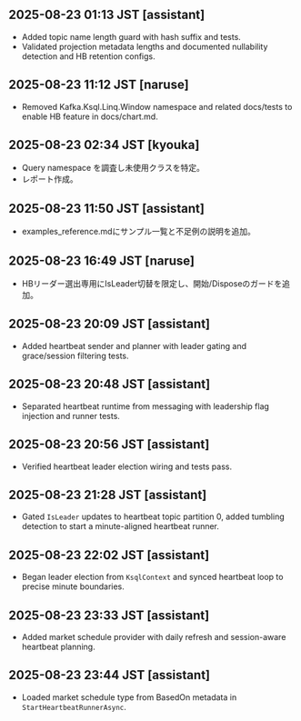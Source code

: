 ## 2025-08-23 01:13 JST [assistant]
- Added topic name length guard with hash suffix and tests.
- Validated projection metadata lengths and documented nullability detection and HB retention configs.

## 2025-08-23 11:12 JST [naruse]
- Removed Kafka.Ksql.Linq.Window namespace and related docs/tests to enable HB feature in docs/chart.md.
## 2025-08-23 02:34 JST [kyouka]
- Query namespace を調査し未使用クラスを特定。
- レポート作成。

## 2025-08-23 11:50 JST [assistant]
- examples_reference.mdにサンプル一覧と不足例の説明を追加。

## 2025-08-23 16:49 JST [naruse]
- HBリーダー選出専用にIsLeader切替を限定し、開始/Disposeのガードを追加。
## 2025-08-23 20:09 JST [assistant]
- Added heartbeat sender and planner with leader gating and grace/session filtering tests.

## 2025-08-23 20:48 JST [assistant]
- Separated heartbeat runtime from messaging with leadership flag injection and runner tests.
## 2025-08-23 20:56 JST [assistant]
- Verified heartbeat leader election wiring and tests pass.
## 2025-08-23 21:28 JST [assistant]
- Gated `IsLeader` updates to heartbeat topic partition 0, added tumbling detection to start a minute-aligned heartbeat runner.

## 2025-08-23 22:02 JST [assistant]
- Began leader election from `KsqlContext` and synced heartbeat loop to precise minute boundaries.
## 2025-08-23 23:33 JST [assistant]
- Added market schedule provider with daily refresh and session-aware heartbeat planning.
## 2025-08-23 23:44 JST [assistant]
- Loaded market schedule type from BasedOn metadata in `StartHeartbeatRunnerAsync`.
